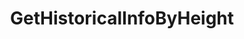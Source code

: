 ---
title: GetHistoricalInfoByHeight
api:
  file: consensus-client-api.json
  operationId: get_staking-historical-info-height
hidden: false
---